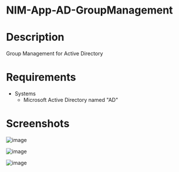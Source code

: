 # NIM-App-AD-GroupManagement

# Description
Group Management for Active Directory

# Requirements
- Systems
    - Microsoft Active Directory named "AD"
    
# Screenshots
![image](https://user-images.githubusercontent.com/24281600/233200630-033a915e-e320-43cb-8fab-9d035ee52c8d.png)


![image](https://user-images.githubusercontent.com/24281600/233200642-b127744c-0f53-4b31-83e3-31407eeedc98.png)


![image](https://user-images.githubusercontent.com/24281600/233200652-2b6aad60-bdd2-4353-8c86-b2034339a265.png)

